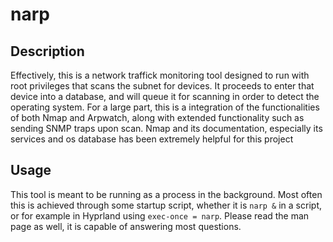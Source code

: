 # narp
## Description
Effectively, this is a network traffick monitoring tool designed to run with root privileges that scans the subnet for devices. It proceeds
to enter that device into a database, and will queue it for scanning in order to detect the operating system. For a large part, this is a
integration of the functionalities of both Nmap and Arpwatch, along with extended functionality such as sending SNMP traps upon scan. Nmap
and its documentation, especially its services and os database has been extremely helpful for this project
## Usage
This tool is meant to be running as a process in the background. Most often this is achieved through some startup script, whether it is 
`narp &` in a script, or for example in Hyprland using `exec-once = narp`. Please read the man page as well, it is capable of answering most
questions.

